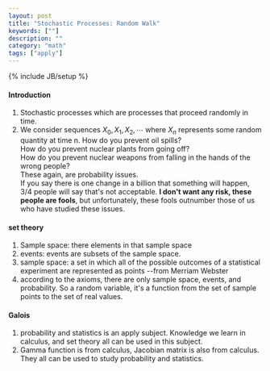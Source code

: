 ```yaml
---
layout: post
title: "Stochastic Processes: Random Walk"
keywords: [""]
description: ""
category: "math"
tags: ["apply"]
---
```

{% include JB/setup %}

#### Introduction
1. Stochastic processes which are processes that proceed randomly in time.
2. We consider sequences $X_0,X_1,X_2,\cdots$ where $X_n$ represents some random
   quantity at time n.
How do you prevent oil spills? <br />
How do you prevent nuclear plants from going off?<br />
How do you prevent nuclear weapons from falling in the hands of the wrong people?<br />
These again, are probability issues.<br />
If you say there is one change in a billion that something will happen, 3/4 people will say
that's not acceptable. **I don't want any risk, these people are fools**, but unfortunately,
these fools outnumber those of us who have studied these issues.

#### set theory
1. Sample space: there elements in that sample space  
2. events:   events are subsets of the sample space.
3. sample space: a set in which all of the possible outcomes of a statistical experiment are represented as points --from Merriam Webster
4. according to the axioms, there are only sample space, events, and probability.
So a random variable, it's a function from the set of sample points to the set of real values.



#### Galois
1. probability and statistics is an apply subject. Knowledge we learn in
   calculus, and set theory all can be used in this subject.
2. Gamma function is from calculus, Jacobian matrix is also from calculus. They
   all can be used to study probability and statistics.

